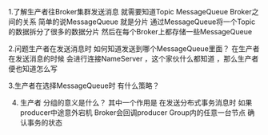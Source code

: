 1.了解生产者往Broker集群发送消息  就需要知道Topic MessageQueue Broker之间的关系
简单的说MessageQueue 就是分片  通过MessageQueue将一个Topic的数据拆分了很多的数据分片 然后在每个Broker上都存储一些MessageQueue


2.问题生产者在发送消息时 如何知道发送到哪个MessageQueue里面？
 在生产者在发送消息的时候 会进行连接NameServer ，这个家伙什么都知道 ，那么生产者便也知道怎么写

3.生产者在选择MessageQueue时 有什么策略？


4. 生产者 分组的意义是什么？
  其中一个作用是  在发送分布式事务消息时 如果producer中途意外宕机  Broker会回调producer Group内的任意一台节点
  确认事务的状态
 